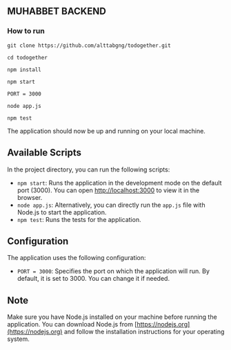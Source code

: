 ## MUHABBET BACKEND
### How to run

`git clone https://github.com/alttabgng/todogether.git`

`cd todogether`

`npm install`

`npm start`

`PORT = 3000`

`node app.js`

`npm test`

The application should now be up and running on your local machine.

## Available Scripts

In the project directory, you can run the following scripts:

- `npm start`: Runs the application in the development mode on the default port (3000). You can open [http://localhost:3000](http://localhost:3000) to view it in the browser.
- `node app.js`: Alternatively, you can directly run the `app.js` file with Node.js to start the application.
- `npm test`: Runs the tests for the application.

## Configuration

The application uses the following configuration:

- `PORT = 3000`: Specifies the port on which the application will run. By default, it is set to 3000. You can change it if needed.

## Note

Make sure you have Node.js installed on your machine before running the application. You can download Node.js from [https://nodejs.org](https://nodejs.org) and follow the installation instructions for your operating system.

